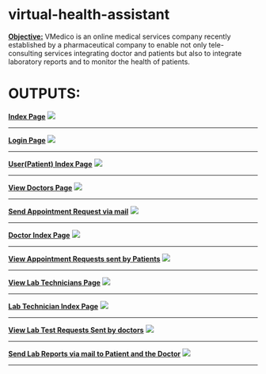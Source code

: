 # virtual-health-assistant

<b><u> Objective:</u></b>
VMedico is an online medical services company recently established by a pharmaceutical company to
enable not only tele-consulting services integrating doctor and patients but also to integrate laboratory
reports and to monitor the health of patients.<br/>

# OUTPUTS:
<b><u>Index Page</u></b>
<img src="Screenshots/Index_page.png" /> <hr/>
<b><u>Login Page</u></b>
<img src="Screenshots/Login.png" /> <hr/>
<b><u>User(Patient) Index Page</u></b>
<img src="Screenshots/User_Index.png" /> <hr/>
<b><u>View Doctors Page</u></b>
<img src="Screenshots/View_Doctors.png" /> <hr/>
<b><u>Send Appointment Request via mail</u></b>
<img src="Screenshots/Send_Mail_Request.png" /> <hr/>
<b><u>Doctor Index Page</u></b>
<img src="Screenshots/Doctor_Index.png" /> <hr/>
<b><u>View Appointment Requests sent by Patients</u></b>
<img src="Screenshots/View_Requests_Doctor.png" /> <hr/>
<b><u>View Lab Technicians Page</u></b>
<img src="Screenshots/View_Lab_Technicians.png" /> <hr/>
<b><u>Lab Technician Index Page</u></b>
<img src="Screenshots/Lab_Technician_Index.png" /> <hr/>
<b><u>View Lab Test Requests Sent by doctors</u></b>
<img src="Screenshots/View_Requests_Lab.png" /> <hr/>
<b><u>Send Lab Reports via mail to Patient and the Doctor</u></b>
<img src="Screenshots/Send_Report.png" /> <hr/>
